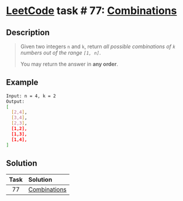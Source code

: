# [LeetCode][leetcode] task # 77: [Combinations][task]

Description
-----------

> Given two integers `n` and `k`, return
> _all possible combinations of `k` numbers out of the range `[1, n]`_.
> 
> You may return the answer in **any order**.

Example
-------

```sh
Input: n = 4, k = 2
Output:
[
  [2,4],
  [3,4],
  [2,3],
  [1,2],
  [1,3],
  [1,4],
]
```

Solution
--------

| Task | Solution                 |
|:----:|:-------------------------|
|  77  | [Combinations][solution] |


[leetcode]: <http://leetcode.com/>
[task]: <https://leetcode.com/problems/combinations/>
[solution]: <https://github.com/wellaxis/praxis-leetcode/blob/main/src/main/java/com/witalis/praxis/leetcode/task/h1/p77/option/Practice.java>
